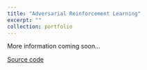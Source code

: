 ```yaml
---
title: "Adversarial Reinforcement Learning"
excerpt: ""
collection: portfolio
---
```


More information coming soon...

[Source code](https://github.com/jdwapman/Adversarial-Reinforcement-Learning)